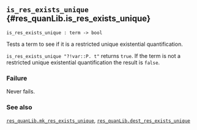 ## `is_res_exists_unique` {#res_quanLib.is_res_exists_unique}


```
is_res_exists_unique : term -> bool
```



Tests a term to see if it is a restricted unique existential quantification.


`is_res_exists_unique "?!var::P. t"` returns `true`. If the term is not a
restricted unique existential quantification the result is `false`.

### Failure

Never fails.

### See also

[`res_quanLib.mk_res_exists_unique`](#res_quanLib.mk_res_exists_unique), [`res_quanLib.dest_res_exists_unique`](#res_quanLib.dest_res_exists_unique)

